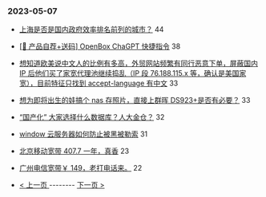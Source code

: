 ### 2023-05-07 
- [上海是否是国内政府效率排名前列的城市？](https://www.v2ex.com/t/937979) 44
- [[🎁 产品自荐+送码] OpenBox ChaGPT 快捷指令](https://www.v2ex.com/t/937994) 38
- [想知道欧美说中文人的比例有多高，外贸网站频繁有同行恶意下单，屏蔽国内 IP 后他们买了家宽代理池继续捣乱（IP 段 76.188.115.x 等，确认是美国家宽），目前特征只找到 accept-language 有中文](https://www.v2ex.com/t/938044) 33
- [想为即将出生的娃搞个 nas 存照片，直接上群晖 DS923+是否有必要？](https://www.v2ex.com/t/937975) 33
- [“国产化” 大家选择什么数据库？人大金仓？](https://www.v2ex.com/t/937986) 32
- [window 云服务器如何防止被黑被勒索](https://www.v2ex.com/t/937991) 31
- [北京移动宽带 407.7 一年，真香](https://www.v2ex.com/t/937998) 23
- [广州电信宽带￥ 149，老打电话来。](https://www.v2ex.com/t/937993) 22 

- [ < 上一页 ](https://github.com/able8/v2ex-hot-record/blob/master/2023-05-06.md) -------- [ 下一页 > ](https://github.com/able8/v2ex-hot-record/blob/master/2023-05-08.md)